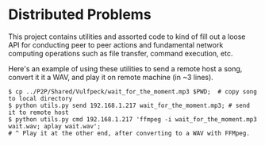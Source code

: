 # Distributed Problems 
This project contains utilities and assorted code to kind of fill out a loose API
for conducting peer to peer actions and fundamental network computing operations
such as file transfer, command execution, etc. 

Here's an example of using these utilities to send a remote host a song, convert
it it a WAV, and play it on remote machine (in ~3 lines).
```
$ cp ../P2P/Shared/Vulfpeck/wait_for_the_moment.mp3 $PWD;  # copy song to local directory
$ python utils.py send 192.168.1.217 wait_for_the_moment.mp3; # send it to remote host
$ python utils.py cmd 192.168.1.217 'ffmpeg -i wait_for_the_moment.mp3 wait.wav; aplay wait.wav';
# ^ Play it at the other end, after converting to a WAV with FFMpeg. 
```


